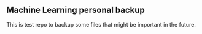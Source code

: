 ## Machine Learning personal backup
This is test repo to backup some files that might be important in the future.